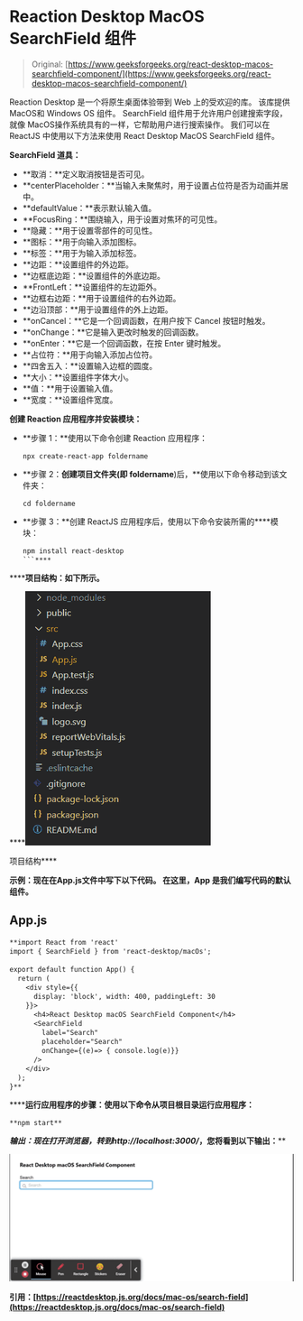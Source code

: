 # Reaction Desktop MacOS SearchField 组件

> Original: [https://www.geeksforgeeks.org/react-desktop-macos-searchfield-component/](https://www.geeksforgeeks.org/react-desktop-macos-searchfield-component/)

Reaction Desktop 是一个将原生桌面体验带到 Web 上的受欢迎的库。 该库提供MacOS和 Windows OS 组件。 SearchField 组件用于允许用户创建搜索字段，就像 MacOS操作系统具有的一样，它帮助用户进行搜索操作。 我们可以在 ReactJS 中使用以下方法来使用 React Desktop MacOS SearchField 组件。

**SearchField 道具：**

*   **取消：**定义取消按钮是否可见。
*   **centerPlaceholder：**当输入未聚焦时，用于设置占位符是否为动画并居中。
*   **defaultValue：**表示默认输入值。
*   **FocusRing：**围绕输入，用于设置对焦环的可见性。
*   **隐藏：**用于设置零部件的可见性。
*   **图标：**用于向输入添加图标。
*   **标签：**用于为输入添加标签。
*   **边距：**设置组件的外边距。
*   **边框底边距：**设置组件的外底边距。
*   **FrontLeft：**设置组件的左边距外。
*   **边框右边距：**用于设置组件的右外边距。
*   **边沿顶部：**用于设置组件的外上边距。
*   **onCancel：**它是一个回调函数，在用户按下 Cancel 按钮时触发。
*   **onChange：**它是输入更改时触发的回调函数。
*   **onEnter：**它是一个回调函数，在按 Enter 键时触发。
*   **占位符：**用于向输入添加占位符。
*   **四舍五入：**设置输入边框的圆度。
*   **大小：**设置组件字体大小。
*   **值：**用于设置输入值。
*   **宽度：**设置组件宽度。

**创建 Reaction 应用程序并安装模块：**

*   **步骤 1：**使用以下命令创建 Reaction 应用程序：

    ```
    npx create-react-app foldername
    ```

*   **步骤 2：**创建项目文件夹(即 foldername**)后，**使用以下命令移动到该文件夹：

    ```
    cd foldername
    ```

*   **步骤 3：**创建 ReactJS 应用程序后，使用以下命令安装所需的****模块：

    ```
    npm install react-desktop
    ```**** 

******项目结构：**如下所示。****

****![](img/f04ae0d8b722a9fff0bd9bd138b29c23.png)

项目结构**** 

******示例：**现在在**App.js**文件中写下以下代码。 在这里，App 是我们编写代码的默认组件。****

## ****App.js****

```
**import React from 'react'
import { SearchField } from 'react-desktop/macOs';

export default function App() {
  return (
    <div style={{
      display: 'block', width: 400, paddingLeft: 30
    }}>
      <h4>React Desktop macOS SearchField Component</h4>
      <SearchField
        label="Search"
        placeholder="Search"
        onChange={(e)=> { console.log(e)}}
      />
    </div>
  );
}**
```

******运行应用程序的步骤：**使用以下命令从项目根目录运行应用程序：****

```
**npm start**
```

******输出：**现在打开浏览器，转到***http://localhost:3000/***，您将看到以下输出：****

****![](img/f3c6cb594324366c20eac2407a8910d3.png)****

******引用：**[https://reactdesktop.js.org/docs/mac-os/search-field](https://reactdesktop.js.org/docs/mac-os/search-field)****